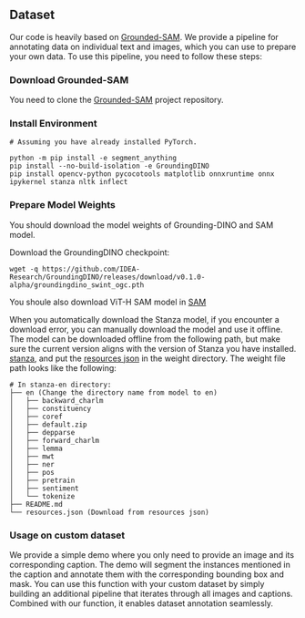 ## Dataset
Our code is heavily based on [Grounded-SAM](https://github.com/IDEA-Research/Grounded-Segment-Anything). We provide a pipeline for annotating data on individual text and images, which you can use to prepare your own data. To use this pipeline, you need to follow these steps:

### Download Grounded-SAM
You need to clone the [Grounded-SAM](https://github.com/IDEA-Research/Grounded-Segment-Anything) project repository.

### Install Environment
```
# Assuming you have already installed PyTorch.

python -m pip install -e segment_anything
pip install --no-build-isolation -e GroundingDINO
pip install opencv-python pycocotools matplotlib onnxruntime onnx ipykernel stanza nltk inflect
```

### Prepare Model Weights
You should download the model weights of Grounding-DINO and SAM model.

Download the GroundingDINO checkpoint:
```
wget -q https://github.com/IDEA-Research/GroundingDINO/releases/download/v0.1.0-alpha/groundingdino_swint_ogc.pth
```
You shoule also download ViT-H SAM model in [SAM](https://dl.fbaipublicfiles.com/segment_anything/sam_vit_h_4b8939.pth)

When you automatically download the Stanza model, if you encounter a download error, you can manually download the model and use it offline.
The model can be downloaded offline from the following path, but make sure the current version aligns with the version of Stanza you have installed.
[stanza](https://huggingface.co/stanfordnlp/stanza-en/tree/main), and put the [resources json](https://github.com/stanfordnlp/stanza-resources) in the weight directory.
The weight file path looks like the following:
```
# In stanza-en directory:
├── en (Change the directory name from model to en)
│   ├── backward_charlm
│   ├── constituency
│   ├── coref
│   ├── default.zip
│   ├── depparse
│   ├── forward_charlm
│   ├── lemma
│   ├── mwt
│   ├── ner
│   ├── pos
│   ├── pretrain
│   ├── sentiment
│   └── tokenize
├── README.md
└── resources.json (Download from resources json)
```

### Usage on custom dataset
We provide a simple demo where you only need to provide an image and its corresponding caption.
The demo will segment the instances mentioned in the caption and annotate them with the corresponding bounding box and mask.
You can use this function with your custom dataset by simply building an additional pipeline that iterates through all images and captions. 
Combined with our function, it enables dataset annotation seamlessly.